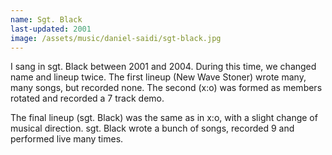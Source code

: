 ```yaml
---
name: Sgt. Black
last-updated: 2001
image: /assets/music/daniel-saidi/sgt-black.jpg
---
```


I sang in sgt. Black between 2001 and 2004. During this time, we changed name and lineup twice. The first lineup (New Wave Stoner) wrote many, many songs, but recorded none. The second (x:o) was formed as members rotated and recorded a 7 track demo.

The final lineup (sgt. Black) was the same as in x:o, with a slight change of musical direction. sgt. Black wrote a bunch of songs, recorded 9 and performed live many times.